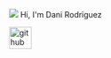  <img src="https://media.tenor.com/DpbjXJnHCXcAAAAi/birb.gif"/> Hi, I'm Dani Rodriguez

 [<img src='https://cdn.jsdelivr.net/npm/simple-icons@3.0.1/icons/github.svg' alt='github' height='40'>](https://github.com/taeos) 

<!--
**TAEOS/TAEOS** is a ✨ _special_ ✨ repository because its `README.md` (this file) appears on your GitHub profile.

Here are some ideas to get you started:

- 🔭 I’m currently working on ...
- 🌱 I’m currently learning ...
- 👯 I’m looking to collaborate on ...
- 🤔 I’m looking for help with ...
- 💬 Ask me about ...
- 📫 How to reach me: ...
- 😄 Pronouns: ...
- ⚡ Fun fact: ...
-->
